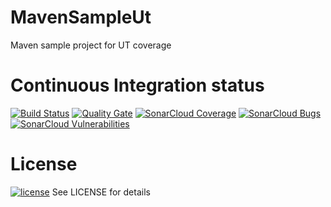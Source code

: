 # MavenSampleUt
Maven sample project for UT coverage

# Continuous Integration status
[![Build Status](https://travis-ci.org/sgrillon14/MavenSampleUt.svg?branch=master)](https://travis-ci.org/sgrillon14/MavenSampleUt)
[![Quality Gate](https://sonarcloud.io/api/badges/gate?key=com.github.sgrillon14:mavensampleut)](https://sonarcloud.io/dashboard/index/com.github.sgrillon14:mavensampleut)
[![SonarCloud Coverage](https://sonarcloud.io/api/badges/measure?key=com.github.sgrillon14%3Amavensampleut&metric=coverage)](https://sonarcloud.io/component_measures/metric/coverage/list?id=com.github.sgrillon14:mavensampleut)
[![SonarCloud Bugs](https://sonarcloud.io/api/badges/measure?key=com.github.sgrillon14%3Amavensampleut&metric=bugs)](https://sonarcloud.io/component_measures/metric/reliability_rating/list?id=com.github.sgrillon14%3Amavensampleut)
[![SonarCloud Vulnerabilities](https://sonarcloud.io/api/badges/measure?key=com.github.sgrillon14%3Amavensampleut&metric=vulnerabilities)](https://sonarcloud.io/component_measures/metric/security_rating/list?id=com.github.sgrillon14%3Amavensampleut)

# License

[![license](https://img.shields.io/github/license/sgrillon14/MavenSampleUt.svg)](https://github.com/sgrillon14/MavenSampleUt/blob/master/LICENSE) See LICENSE for details
